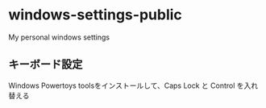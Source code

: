 # windows-settings-public

My personal windows settings

## キーボード設定

Windows Powertoys toolsをインストールして、Caps Lock と Control を入れ替える
